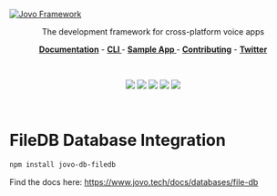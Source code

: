 [![Jovo Framework](../docs/img/jovo-header.png)](https://www.jovo.tech)

<p align="center">The development framework for cross-platform voice apps</p>

<p align="center">
<a href="https://www.jovo.tech/docs/"><strong>Documentation</strong></a> -
<a href="https://github.com/jovotech/jovo-cli"><strong>CLI </strong></a> -
<a href="https://github.com/jovotech/jovo-sample-voice-app-nodejs"><strong>Sample App </strong></a> - <a href="https://github.com/jovotech/jovo-framework/tree/master/.github/CONTRIBUTING.md"><strong>Contributing</strong></a> - <a href="https://twitter.com/jovotech"><strong>Twitter</strong></a></p>
<br/>

<p align="center">
<a href="https://travis-ci.org/jovotech/jovo-framework" target="_blank"><img src="https://travis-ci.org/jovotech/jovo-framework.svg?branch=master"></a>
<a href="https://www.npmjs.com/package/jovo-framework" target="_blank"><img src="https://badge.fury.io/js/jovo-framework.svg"></a>
<a href="./CONTRIBUTING.md"><img src="https://img.shields.io/badge/PRs-welcome-brightgreen.svg"></a>
<a href="https://slackin-uwinbxqkfx.now.sh" target="_blank"><img src="https://slackin-uwinbxqkfx.now.sh/badge.svg"></a>
<a href="https://twitter.com/intent/tweet?text=🔈 Build cross-platform voice apps for Alexa and Google Assistant with @jovotech https://github.com/jovotech/jovo-framework/" target="_blank"><img src="https://img.shields.io/twitter/url/http/shields.io.svg?style=social"></a>
</p>
<br/>

# FileDB Database Integration

```sh
npm install jovo-db-filedb
```

Find the docs here: https://www.jovo.tech/docs/databases/file-db
